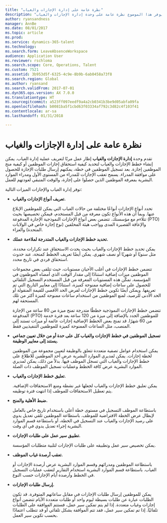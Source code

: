 ```yaml
---
title: "نظرة عامة على إدارة الإجازات والغياب"
description: "يوفر هذا الموضوع نظرة عامة على وحدة إدارة الإجازات والغياب."
author: ryansandness
manager: AnnBe
ms.date: 08/01/2017
ms.topic: article
ms.prod: 
ms.service: dynamics-365-talent
ms.technology: 
ms.search.form: LeaveAbsenceWorkspace
audience: Application User
ms.reviewer: rschloma
ms.search.scope: Core, Operations, Talent
ms.custom: 7521
ms.assetid: 3b953d5f-6325-4c9e-8b9b-6ab0458a73f8
ms.search.region: Global
ms.author: ryansand
ms.search.validFrom: 2017-07-01
ms.dyn365.ops.version: AX 7.0.0
ms.translationtype: HT
ms.sourcegitcommit: a523ff097eedf9a4a2cb0341b3be9d05abfa09fa
ms.openlocfilehash: b0081ba5f1cbd63f03334af792c3d82c4f103f41
ms.contentlocale: ar-sa
ms.lasthandoff: 01/31/2018

---
```

# <a name="leave-and-absence-management-overview"></a>نظرة عامة على إدارة الإجازات والغياب

تقدم وحدة **إدارة الإجازات والغياب** إطار عمل مرنًا لتعريف عملية إدارة الغياب. يمكن إنشاء خطط الإجازات والغياب لتحديد كيفية استحقاق إجازات الموظفين أو كيفية منح الموظفين إجازة. بعد تسجيل الموظفين في خطة، يمكنهم إرسال طلبات الإجازة للحصول على موافقة المدراء. يسمح تعقب الإجازات للمدراء من المستوى الأول ومدراء الموارد البشرية بمعرفة الموظفين الذين حصلوا على إجازة، والوقت المتبقي لعودتهم للعمل.‬  

توفر إدارة الغياب والإجازات الميزات التالية: 

- **تعريف أنواع الإجازات والغياب.**

    تحدد أنواع الإجازات أنواعًا مختلفة من حالات الغياب التي يمكن للموظفين الإبلاغ عنها. وبما أن هذه الأنواع تكون معرفة من قبل المستخدم، فيمكن تخصيصها بحيث تتلاءم مع مؤسستك. تتضمن بعض أنواع الإجازات النموذجية الإجازة المدفوعة (PTO) والإعاقة القصيرة المدى وواجب هيئة المحلفين (نوع إجازة خاص في الولايات المتحدة) والعزاء. 

- **تحديد خطط الإجازات والغياب المتدرجة لملاءمة عملك.**

    يمكن تحديد خطط الإجازات والغياب بحيث يحدث الاستحقاق عند تكرارات محددة، مثل سنويًا أو شهريًا أو نصف شهري. يمكن أيضًا تعريف الخطط كمنحة، عند حدوث استحقاق فردي في تاريخ محدد. 

    تتضمن خطط الإجازات في أغلب الأحيان مستويات، حيث تتلقى بعض مجموعات الموظفين ميزات إضافية استنادًا إلى مقدار الوقت الذي أمضاه الموظفون في المؤسسة. تمكّن هذه المستويات المعرفة من قبل المستخدم التسجيل التلقائي للحصول على ساعات إضافية ممنوحة كميزة، استنادًا إلى معايير التاريخ التي تم تعريفها. ويمكن أيضًا تكوين خطط الإجازات لفرض الحد الأقصى للقيمة المنقولة أو الحد الأدنى للرصيد، لمنع الموظفين من استخدام ساعات ممنوحة كميزة أكثر من تلك المستحقة لهم. 

    تتضمن خطط الإجازات النموذجية خططًا متدرجة تمنح ميزة من 80 ساعة من الإجازة المدفوعة (PTO) للموظفين الجدد بالإضافة إلى ميزة من 120 ساعة بعد فترة خدمة من 60 شهرًا. قد تمنح بعض الخطط الإضافية إجازات عائمة أو ميزات تستند إلى المنصب، مثل الساعات الممنوحة كميزة للموظفين التنفيذيين فقط.

- **تسجيل الموظفين في خطط الإجازات والغياب كل على حدة أو من خلال تعيين جماعي يستند إلى معايير الوظيفة.**

    يمكن استخدام عوامل تصفية متعددة تتعلق بالوظيفة لتعيين مجموعة من الموظفين لخطة إجازات. يمكن لمديري الموارد البشرية عرض أحد الموظفين للاطلاع على خطط الإجازات والغياب التي تسجل الموظف فيها. بدلاً من ذلك، يمكن لمديري الموارد البشرية عرض كافة الخطط وعمليات تسجيل الموظف ذات الصلة.

- **تعليق خطط الإجازات والغياب.**

    يمكن تعليق خطط الإجازات والغياب لجعلها غير نشطة ومنع الاستحقاقات الإضافية. يتم تعطيل الاستحقاقات للموظف إذا انتهت فترة توظيفه.  

- **ضبط الأهلية والمنح.**

    باستطاعة الموظف التسجيل في مستوى خطة أعلى باستخدام تاريخ خاص بالعامل لإبطال عرض الخطة الافتراضية للموظف. باستطاعة الموظفين تلقي تعديل يدوي على رصيد الإجازات والغياب عند التسجيل في الخطة، أو باستطاعة قسم الموارد البشرية إجراء تعديل يدوي في أي وقت. 

- **تطبيق سير عمل على طلبات الإجازات.**

     يمكن تخصيص سير عمل وتطبيقه على طلبات الإجازات لتلبية متطلبات المؤسسة.  

- **تعقب أرصدة غياب الموظف.**

    باستطاعة الموظفين ومدرائهم وقسم الموارد البشرية عرض أرصدة الإجازات أو الغياب. باستطاعة قسم الموارد البشرية استخدام التقارير لتعقب عمليات التسجيل في الخطط وأرصدة أيام الإجازات حسب النوع. 

- **إرسال طلبات الإجازات.**

    يمكن للموظفين إرسال طلبات الإجازات في مقابل ساعاتهم المتوفرة. قد تكون الطلبات عبارة عن طلبات بسيطة ليوم واحد أو طلبات متعددة الأيام تتضمن أنواع إجازات وغياب متعددة. إذا لم يتم تمكين سير عمل، فستتم الموافقة على الطلبات تلقائيًا. إذا تم تمكين سير عمل، فقد تتم الموافقة بشكل تلقائي أو قد تتطلب اعتمادًا بحسب تكوين سير العمل.

